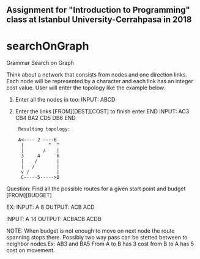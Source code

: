 ## Assignment for "Introduction to Programming" class at Istanbul University-Cerrahpasa in 2018

# searchOnGraph

Grammar Search on Graph

Think about a network that consists from nodes and one direction links. Each node will be represented by a character and each link has an integer cost value. User will enter the topology like the example below.

1. Enter all the nodes in too:
INPUT: ABCD

2. Enter the links [FROM][DEST][COST] to finish enter END
INPUT:
AC3
CB4
BA2
CD5
DB6
END







        Resulting topology:
        
        A<—--- 2 —---B
         |         ^  ^
         |       /    |
         3     4      6
         |    /       |
         |   /        |
         v /          |
         C—----5----->D
    
Question: Find all the possible routes for a given start point and budget [FROM][BUDGET]

EX:
INPUT: A 8
OUTPUT:
ACB
ACD

INPUT: A 14
OUTPUT:
ACBACB
ACDB

NOTE: When budget is not enough to move on next node the route spanning stops there.
Possibly two way pass can be stetted between to neighbor nodes.Ex: AB3 and BA5 From A to B has 3 cost from B to A has 5 cost on movement.

